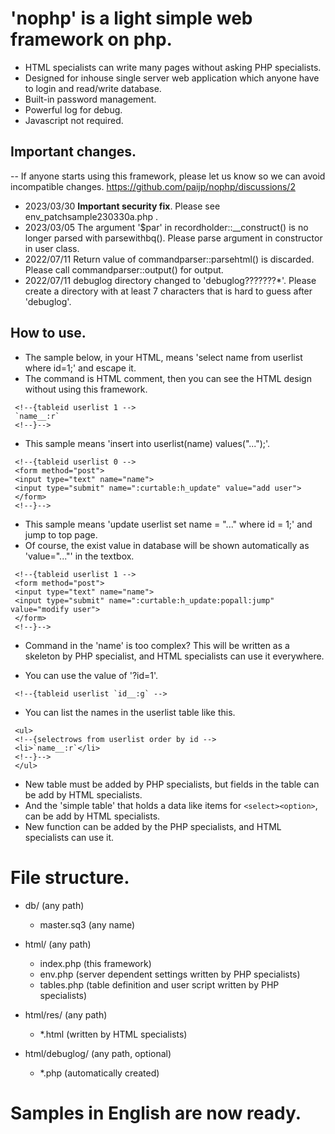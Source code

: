 # 'nophp' is a light simple web framework on php.

- HTML specialists can write many pages without asking PHP specialists.
- Designed for inhouse single server web application which anyone have to login and read/write database.
- Built-in password management.
- Powerful log for debug.
- Javascript not required.

## Important changes.

-- If anyone starts using this framework, please let us know so we can avoid incompatible changes.
https://github.com/paijp/nophp/discussions/2

- 2023/03/30 **Important security fix**. Please see env_patchsample230330a.php .
- 2023/03/05 The argument '$par' in recordholder::__construct() is no longer parsed with parsewithbq(). Please parse argument in constructor in user class.
- 2022/07/11 Return value of commandparser::parsehtml() is discarded. Please call commandparser::output() for output.
- 2022/07/11 debuglog directory changed to 'debuglog???????*'. Please create a directory with at least 7 characters that is hard to guess after 'debuglog'.

## How to use.

- The sample below, in your HTML, means 'select name from userlist where id=1;' and escape it.
- The command is HTML comment, then you can see the HTML design without using this framework.
```
 <!--{tableid userlist 1 -->
 `name__:r`
 <!--}-->
```

- This sample means 'insert into userlist(name) values("...");'.
```
 <!--{tableid userlist 0 -->
 <form method="post">
 <input type="text" name="name">
 <input type="submit" name=":curtable:h_update" value="add user">
 </form>
 <!--}-->
```

- This sample means 'update userlist set name = "..." where id = 1;' and jump to top page.
- Of course, the exist value in database will be shown automatically as 'value="..."' in the textbox.
```
 <!--{tableid userlist 1 -->
 <form method="post">
 <input type="text" name="name">
 <input type="submit" name=":curtable:h_update:popall:jump" value="modify user">
 </form>
 <!--}-->
```

- Command in the 'name' is too complex? This will be written as a skeleton by PHP specialist, and HTML specialists can use it everywhere.

- You can use the value of '?id=1'.
```
 <!--{tableid userlist `id__:g` -->
```

- You can list the names in the userlist table like this.
```
 <ul>
 <!--{selectrows from userlist order by id -->
 <li>`name__:r`</li>
 <!--}-->
 </ul>
```

- New table must be added by PHP specialists, but fields in the table can be add by HTML specialists.
- And the 'simple table' that holds a data like items for ``<select><option>``, can be add by HTML specialists.
- New function can be added by the PHP specialists, and HTML specialists can use it.

# File structure.

- db/ (any path)
	- master.sq3 (any name)

- html/ (any path)
	- index.php (this framework)
	- env.php (server dependent settings written by PHP specialists)
	- tables.php (table definition and user script written by PHP specialists)

- html/res/ (any path)
	- *.html (written by HTML specialists)

- html/debuglog/ (any path, optional)
	- *.php (automatically created)

# Samples in English are now ready.

